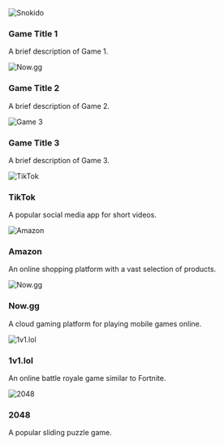 <div class="container">
        <div class="game-card">
            <img src="https://www.snokido.com/" alt="Snokido">
            <h3>Game Title 1</h3>
            <p>A brief description of Game 1.</p>
        </div>
        <div class="game-card">
            <img src=https://now.gg/"" alt="Now.gg">
            <h3>Game Title 2</h3>
            <p>A brief description of Game 2.</p>
        </div>
        <div class="game-card">
            <img src="https://via.placeholder.com/250" alt="Game 3">
            <h3>Game Title 3</h3>
            <p>A brief description of Game 3.</p>
        </div>
        <div class="game-card">
            <img src="https://via.placeholder.com/250" alt="TikTok">
            <h3>TikTok</h3>
            <p>A popular social media app for short videos.</p>
        </div>
        <div class="game-card">
            <img src="https://via.placeholder.com/250" alt="Amazon">
            <h3>Amazon</h3>
            <p>An online shopping platform with a vast selection of products.</p>
        </div>
        <div class="game-card">
            <img src="https://via.placeholder.com/250" alt="Now.gg">
            <h3>Now.gg</h3>
            <p>A cloud gaming platform for playing mobile games online.</p>
        </div>
        <div class="game-card">
            <img src="https://via.placeholder.com/250" alt="1v1.lol">
            <h3>1v1.lol</h3>
            <p>An online battle royale game similar to Fortnite.</p>
        </div>
        <div class="game-card">
            <img src="https://via.placeholder.com/250" alt="2048">
            <h3>2048</h3>
            <p>A popular sliding puzzle game.</p>
        </div>
    </div>
</body>
</html>
